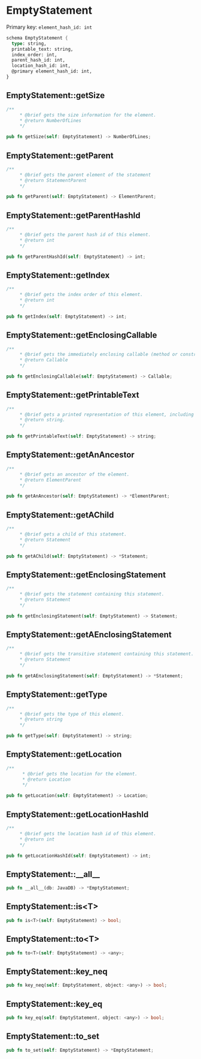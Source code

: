 # EmptyStatement

Primary key: `element_hash_id: int`

```rust
schema EmptyStatement {
  type: string,
  printable_text: string,
  index_order: int,
  parent_hash_id: int,
  location_hash_id: int,
  @primary element_hash_id: int,
}
```
## EmptyStatement::getSize

```rust
/**
     * @brief gets the size information for the element.
     * @return NumberOfLines
     */
```
```rust
pub fn getSize(self: EmptyStatement) -> NumberOfLines;
```
## EmptyStatement::getParent

```rust
/**
     * @brief gets the parent element of the statement
     * @return StatementParent 
     */
```
```rust
pub fn getParent(self: EmptyStatement) -> ElementParent;
```
## EmptyStatement::getParentHashId

```rust
/**
     * @brief gets the parent hash id of this element.
     * @return int
     */
```
```rust
pub fn getParentHashId(self: EmptyStatement) -> int;
```
## EmptyStatement::getIndex

```rust
/**
     * @brief gets the index order of this element.
     * @return int
     */
```
```rust
pub fn getIndex(self: EmptyStatement) -> int;
```
## EmptyStatement::getEnclosingCallable

```rust
/**
     * @brief gets the immediately enclosing callable (method or constructor) whose body contains this statement.
     * @return Callable 
     */
```
```rust
pub fn getEnclosingCallable(self: EmptyStatement) -> Callable;
```
## EmptyStatement::getPrintableText

```rust
/**
     * @brief gets a printed representation of this element, including its structure where applicable.
     * @return string.
     */
```
```rust
pub fn getPrintableText(self: EmptyStatement) -> string;
```
## EmptyStatement::getAnAncestor

```rust
/**
     * @brief gets an ancestor of the element.
     * @return ElementParent 
     */
```
```rust
pub fn getAnAncestor(self: EmptyStatement) -> *ElementParent;
```
## EmptyStatement::getAChild

```rust
/**
     * @brief gets a child of this statement.
     * @return Statement 
     */
```
```rust
pub fn getAChild(self: EmptyStatement) -> *Statement;
```
## EmptyStatement::getEnclosingStatement

```rust
/**
     * @brief gets the statement containing this statement.
     * @return Statement 
     */
```
```rust
pub fn getEnclosingStatement(self: EmptyStatement) -> Statement;
```
## EmptyStatement::getAEnclosingStatement

```rust
/**
     * @brief gets the transitive statement containing this statement.
     * @return Statement 
     */
```
```rust
pub fn getAEnclosingStatement(self: EmptyStatement) -> *Statement;
```
## EmptyStatement::getType

```rust
/**
     * @brief gets the type of this element.
     * @return string
     */
```
```rust
pub fn getType(self: EmptyStatement) -> string;
```
## EmptyStatement::getLocation

```rust
/**
      * @brief gets the location for the element.
      * @return Location
      */
```
```rust
pub fn getLocation(self: EmptyStatement) -> Location;
```
## EmptyStatement::getLocationHashId

```rust
/**
     * @brief gets the location hash id of this element.
     * @return int
     */
```
```rust
pub fn getLocationHashId(self: EmptyStatement) -> int;
```
## EmptyStatement::\_\_all\_\_

```rust
pub fn __all__(db: JavaDB) -> *EmptyStatement;
```
## EmptyStatement::is\<T\>

```rust
pub fn is<T>(self: EmptyStatement) -> bool;
```
## EmptyStatement::to\<T\>

```rust
pub fn to<T>(self: EmptyStatement) -> <any>;
```
## EmptyStatement::key\_neq

```rust
pub fn key_neq(self: EmptyStatement, object: <any>) -> bool;
```
## EmptyStatement::key\_eq

```rust
pub fn key_eq(self: EmptyStatement, object: <any>) -> bool;
```
## EmptyStatement::to\_set

```rust
pub fn to_set(self: EmptyStatement) -> *EmptyStatement;
```
